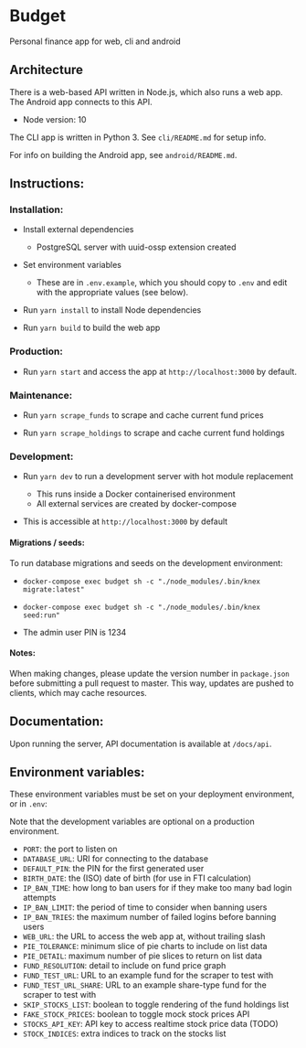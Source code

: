 # Budget

Personal finance app for web, cli and android

## Architecture

There is a web-based API written in Node.js, which also runs a web app. The Android app connects to this API.

- Node version: 10

The CLI app is written in Python 3. See `cli/README.md` for setup info.

For info on building the Android app, see `android/README.md`.

## Instructions:

### Installation:

- Install external dependencies
    - PostgreSQL server with uuid-ossp extension created

- Set environment variables
    - These are in `.env.example`, which you should copy to `.env` and edit with the appropriate values (see below).

- Run `yarn install` to install Node dependencies

- Run `yarn build` to build the web app

### Production:

- Run `yarn start` and access the app at `http://localhost:3000` by default.

### Maintenance:

- Run `yarn scrape_funds` to scrape and cache current fund prices

- Run `yarn scrape_holdings` to scrape and cache current fund holdings

### Development:

- Run `yarn dev` to run a development server with hot module replacement
    - This runs inside a Docker containerised environment
    - All external services are created by docker-compose

- This is accessible at `http://localhost:3000` by default

#### Migrations / seeds:

To run database migrations and seeds on the development environment:

- `docker-compose exec budget sh -c "./node_modules/.bin/knex migrate:latest"`

- `docker-compose exec budget sh -c "./node_modules/.bin/knex seed:run"`

- The admin user PIN is 1234

#### Notes: 

When making changes, please update the version number in `package.json` before submitting a pull request to master. This way, updates are pushed to clients, which may cache resources.

## Documentation:

Upon running the server, API documentation is available at `/docs/api`.

## Environment variables:

These environment variables must be set on your deployment environment, or in `.env`:

Note that the development variables are optional on a production environment.

- `PORT`: the port to listen on
- `DATABASE_URL`: URI for connecting to the database
- `DEFAULT_PIN`: the PIN for the first generated user
- `BIRTH_DATE`: the (ISO) date of birth (for use in FTI calculation)
- `IP_BAN_TIME`: how long to ban users for if they make too many bad login attempts
- `IP_BAN_LIMIT`: the period of time to consider when banning users
- `IP_BAN_TRIES`: the maximum number of failed logins before banning users
- `WEB_URL`: the URL to access the web app at, without trailing slash
- `PIE_TOLERANCE`: minimum slice of pie charts to include on list data
- `PIE_DETAIL`:  maximum number of pie slices to return on list data
- `FUND_RESOLUTION`: detail to include on fund price graph
- `FUND_TEST_URL`: URL to an example fund for the scraper to test with
- `FUND_TEST_URL_SHARE`: URL to an example share-type fund for the scraper to test with
- `SKIP_STOCKS_LIST`: boolean to toggle rendering of the fund holdings list
- `FAKE_STOCK_PRICES`: boolean to toggle mock stock prices API
- `STOCKS_API_KEY`: API key to access realtime stock price data (TODO)
- `STOCK_INDICES`: extra indices to track on the stocks list
